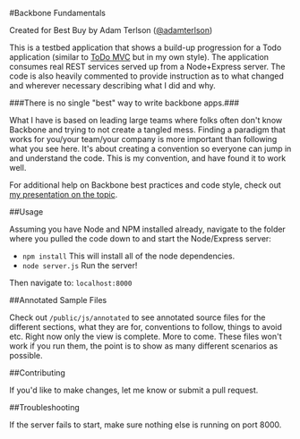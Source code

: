 #Backbone Fundamentals

Created for Best Buy by Adam Terlson ([@adamterlson](http://twitter.com/adamterlson))

This is a testbed application that shows a build-up progression for a Todo application (similar to [ToDo MVC](http://backbonejs.org/examples/todos/) but in my own style).  The application consumes real REST services served up from a Node+Express server.  The code is also heavily commented to provide instruction as to what changed and wherever necessary describing what I did and why.

###There is no single "best" way to write backbone apps.###

What I have is based on leading large teams where folks often don't know Backbone and trying to not create a tangled mess.  Finding a paradigm that works for you/your team/your company is more important than following what you see here.  It's about creating a convention so everyone can jump in and understand the code.  This is my convention, and have found it to work well.

For additional help on Backbone best practices and code style, check out [my presentation on the topic](http://rvl.io/adamterlson).

##Usage

Assuming you have Node and NPM installed already, navigate to the folder where you pulled the code down to and start the Node/Express server:

- `npm install`  This will install all of the node dependencies.
- `node server.js`  Run the server!

Then navigate to: `localhost:8000`

##Annotated Sample Files

Check out `/public/js/annotated` to see annotated source files for the different sections, what they are for, conventions to follow, things to avoid etc.  Right now only the view is complete.  More to come.  These files won't work if you run them, the point is to show as many different scenarios as possible.

##Contributing

If you'd like to make changes, let me know or submit a pull request.

##Troubleshooting

If the server fails to start, make sure nothing else is running on port 8000.
